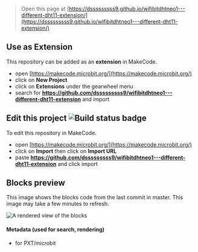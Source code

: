 
> Open this page at [https://dsssssssss9.github.io/wifibitdhtneo1---different-dht11-extension/](https://dsssssssss9.github.io/wifibitdhtneo1---different-dht11-extension/)

## Use as Extension

This repository can be added as an **extension** in MakeCode.

* open [https://makecode.microbit.org/](https://makecode.microbit.org/)
* click on **New Project**
* click on **Extensions** under the gearwheel menu
* search for **https://github.com/dsssssssss9/wifibitdhtneo1---different-dht11-extension** and import

## Edit this project ![Build status badge](https://github.com/dsssssssss9/wifibitdhtneo1---different-dht11-extension/workflows/MakeCode/badge.svg)

To edit this repository in MakeCode.

* open [https://makecode.microbit.org/](https://makecode.microbit.org/)
* click on **Import** then click on **Import URL**
* paste **https://github.com/dsssssssss9/wifibitdhtneo1---different-dht11-extension** and click import

## Blocks preview

This image shows the blocks code from the last commit in master.
This image may take a few minutes to refresh.

![A rendered view of the blocks](https://github.com/dsssssssss9/wifibitdhtneo1---different-dht11-extension/raw/master/.github/makecode/blocks.png)

#### Metadata (used for search, rendering)

* for PXT/microbit
<script src="https://makecode.com/gh-pages-embed.js"></script><script>makeCodeRender("{{ site.makecode.home_url }}", "{{ site.github.owner_name }}/{{ site.github.repository_name }}");</script>
